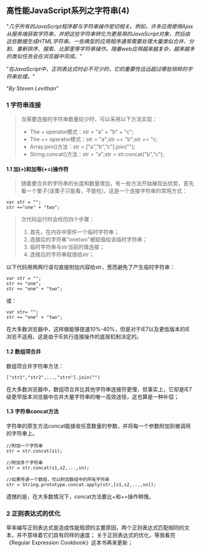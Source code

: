 ## 高性能JavaScript系列之字符串(4)
\"*几乎所有的JavaScript程序都与字符串操作密切相关。例如，许多应用使用Ajax从服务端获取字符串，并把这些字符串转化为更易用的JavaScript对象，然后由这些数据生成HTML字符串。一些典型的应用程序通常需要处理大量类似合并、分割、重新排序、搜索、比那里等字符串操作。随着web应用越来越复杂，越来越多的类似任务会在浏览器中完成。*\"  

\"*在JavaScript中，正则表达式时必不可少的，它的重要性远远超过哪些琐碎的字符串处理。*\"  

\"*By Steven Levithan*\"  

### 1 字符串连接  
> 当需要连接的字符串数量较少时，可以采用以下方法实现：  
> + The + operator模式：str = "a" + "b" + "c";
> + The += operator模式：str = "a";str += "b";str += "c;
> + Array.join()方法：str = ["a","b","c"].join("");
> + String.concat()方法：str = "a";str = str.concat("b","c");  

#### 1.1 加(+)和加等(+=)操作符
> 随着要合并的字符串的长度和数量增加，有一些方法开始展现出优势，首先看一个栗子(该栗子只能看，不能吃)，这是一个连接字符串的常用方式：   

    var str = "";
    str +="one" + "two";  

> 次代码运行时会经历四个步骤：
> 1. 首先，在内存中穿件一个临时字符串；
> 2. 连接后的字符串\"onetwo\"被赋值给该临时字符串；
> 3. 临时字符串与str当前的值连接；
> 4. 连接后的字符串赋值给str；    

以下代码用两两行语句直接附加内容给str，葱而避免了产生临时字符串：  
    
    var str = "";
    str += "one";
    str += "one" + "two";  
或：  

    var str= "";
    str += "one" + "two";    
在大多数浏览器中，这样做能够提速10%-40%，但是对于IE7以及更低版本的IE浏览不适用，这是由于IE执行连接操作的底层机制决定的。
#### 1.2 数组项合并
数组项合并字符串方法：  

    ["str1","str2",...,"strn"].join("")
在大多数浏览器中，数组项合并比其他字符串连接符更慢，但事实上，它却是IE7级更早版本浏览器中合并大量字符串的唯一高效途径，这也算是一种补偿；  
#### 1.3 字符串concat方法  
字符串的原生方法concat能接收任意数量的参数，并将每一个参数附加到被调用的字符串上。  

    //附加一个字符串
    str = str.concat(s1);
    
    //附加多个字符串
    str = str.concat(s1,s2,...,sn);
    
    //如果传递一个数组，可以附加数组中的所有字符串
    str = String.prototype.concat.apply(str,[s1,s2,...,sn]);  
遗憾的是，在大多数情况下，concat方法要比+和+=操作稍慢。  
### 2 正则表达式的优化  
草率编写正则表达式是造成性能瓶颈的主要原因，两个正则表达式匹配相同的文本，并不意味着它们具有同样的速度；
关于正则表达式的优化，等我看完《Regular Expression Cookbook》这本书再来更新；
